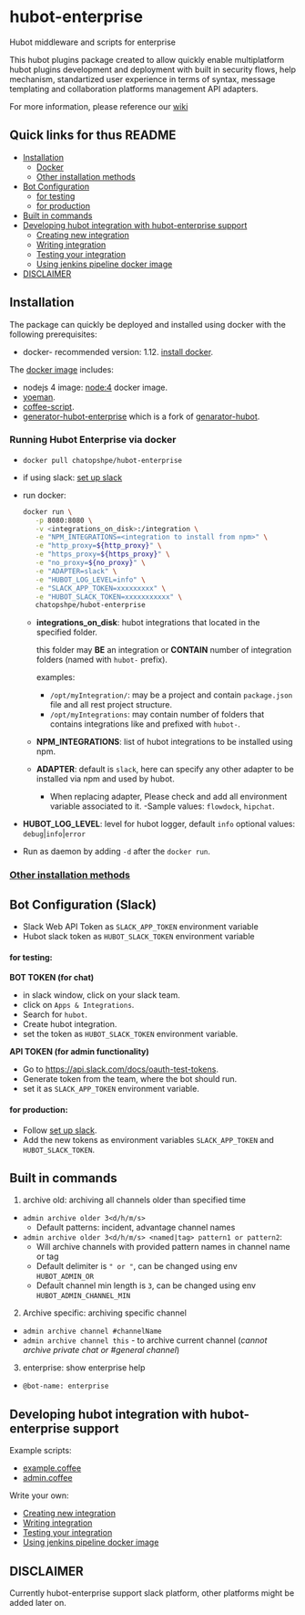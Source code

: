# hubot-enterprise

Hubot middleware and scripts for enterprise

This hubot plugins package created to allow quickly enable multiplatform hubot plugins development and deployment with built in 
security flows, help mechanism, standartized user experience in terms of syntax, message templating and collaboration platforms management API adapters.

For more information, please reference our [wiki](https://github.com/eedevops/hubot-enterprise/wiki)

## Quick links for thus README
- [Installation](#installation)
  - [Docker](#running-hubot-enterprise-via-docker)
  - [Other installation methods](https://github.com/eedevops/hubot-enterprise/wiki/bootstrap)
- [Bot Configuration](#bot-configuration-slack)
  - [for testing](#for-testing)
  - [for production](https://github.com/eedevops/hubot-enterprise/wiki/slack#app-configuration)
- [Built in commands](#built-in-commands)
- [Developing hubot integration with hubot-enterprise support](developing-hubot-integration-with-hubot-enterprise-support)
  - [Creating new integration](https://github.com/eedevops/hubot-enterprise/wiki/bootstrap-integration)
  - [Writing integration](https://github.com/eedevops/hubot-enterprise/wiki/api)
  - [Testing your integration](https://github.com/eedevops/hubot-enterprise/wiki/testing)
  - [Using jenkins pipeline docker image](https://github.com/eedevops/hubot-enterprise/wiki/jenkins)
- [DISCLAIMER](#disclaimer)

## Installation

The package can quickly be deployed and installed using docker with the following prerequisites:
- docker- recommended version: 1.12. [install docker](https://docs.docker.com/engine/installation/).

The [docker image](Dockerfile) includes:
  - nodejs 4 image: [node:4](https://hub.docker.com/r/library/node/) docker image.
  - [yoeman](http://yeoman.io/).
  - [coffee-script](http://coffeescript.org/).
  - [generator-hubot-enterprise](https://github.com/eedevops/generator-hubot-enterprise) which is a fork of [genarator-hubot](https://github.com/github/generator-hubot).

### Running Hubot Enterprise via docker
 
- `docker pull chatopshpe/hubot-enterprise`
- if using slack: [set up slack](#slack-web-api-token-generation)
- run docker:
  ```bash
  docker run \
     -p 8080:8080 \
     -v <integrations_on_disk>:/integration \
     -e "NPM_INTEGRATIONS=<integration to install from npm>" \
     -e "http_proxy=${http_proxy}" \
     -e "https_proxy=${https_proxy}" \
     -e "no_proxy=${no_proxy}" \
     -e "ADAPTER=slack" \
     -e "HUBOT_LOG_LEVEL=info" \
     -e "SLACK_APP_TOKEN=xxxxxxxxx" \
     -e "HUBOT_SLACK_TOKEN=xxxxxxxxxxx" \
     chatopshpe/hubot-enterprise
  ```
  - **integrations_on_disk**: hubot integrations that located in the specified folder.

    this folder may **BE** an integration or **CONTAIN** number of integration folders (named with `hubot-` prefix).

    examples:

    - `/opt/myIntegration/`: may be a project and contain `package.json` file and all rest project structure.
    - `/opt/myIntegrations`: may contain number of folders that contains integrations like and prefixed with `hubot-`.

  - **NPM_INTEGRATIONS**: list of hubot integrations to be installed using npm.
  
  - **ADAPTER**: default is `slack`, here can specify any other adapter to be installed via npm and used by hubot.
    - When replacing adapter, Please check and add all environment variable associated to it.
	  -Sample values: `flowdock`, `hipchat`.

 - **HUBOT_LOG_LEVEL**: level for hubot logger, default `info` optional values: `debug`|`info`|`error`
 - Run as daemon by adding `-d` after the `docker run`.

### [Other installation methods](https://github.com/eedevops/hubot-enterprise/wiki/bootstrap)

## Bot Configuration (Slack)
 - Slack Web API Token as `SLACK_APP_TOKEN` environment variable
 - Hubot slack token as `HUBOT_SLACK_TOKEN` environment variable

#### for testing:

**BOT TOKEN (for chat)**
- in slack window, click on your slack team.
- click on `Apps & Integrations`.
- Search for `hubot`.
- Create hubot integration.
- set the token as `HUBOT_SLACK_TOKEN` environment variable.

**API TOKEN (for admin functionality)**
- Go to https://api.slack.com/docs/oauth-test-tokens.
- Generate token from the team, where the bot should run.
- set it as `SLACK_APP_TOKEN` environment variable.

#### for production:

- Follow [set up slack](https://github.com/eedevops/hubot-enterprise/wiki/slack#app-configuration).
- Add the new tokens as environment variables `SLACK_APP_TOKEN` and `HUBOT_SLACK_TOKEN`.

## Built in commands

1. archive old: archiving all channels older than specified time
  * `admin archive older 3<d/h/m/s>`
    - Default patterns: incident, advantage channel names
  * `admin archive older 3<d/h/m/s> <named|tag> pattern1 or pattern2`:
    - Will archive channels with provided pattern names in channel name or tag
    - Default delimiter is `" or "`, can be changed using env `HUBOT_ADMIN_OR`
    - Default channel min length is `3`, can be changed using env `HUBOT_ADMIN_CHANNEL_MIN`
2. Archive specific: archiving specific channel
  * `admin archive channel #channelName`
  * `admin archive channel this` - to archive current channel
  (_cannot archive private chat or #general channel_)
3. enterprise: show enterprise help
  * `@bot-name: enterprise`

## Developing hubot integration with hubot-enterprise support

Example scripts:

- [example.coffee](example/example.coffee)
- [admin.coffee](src/admin.coffee)

Write your own:
  - [Creating new integration](https://github.com/eedevops/hubot-enterprise/wiki/bootstrap-integration)
  - [Writing integration](https://github.com/eedevops/hubot-enterprise/wiki/api)
  - [Testing your integration](https://github.com/eedevops/hubot-enterprise/wiki/testing)
  - [Using jenkins pipeline docker image](https://github.com/eedevops/hubot-enterprise/wiki/jenkins)

## DISCLAIMER

Currently hubot-enterprise support slack platform, other platforms might be added later on.
